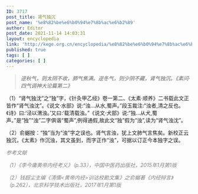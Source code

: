 ```yaml
---
ID: 3717
post_title: 肾气独沉
post_name: '%e8%82%be%e6%b0%94%e7%8b%ac%e6%b2%89'
author: Editor
post_date: 2021-11-14 14:03:31
layout: encyclopedia
link: 'http://kege.org.cn/encyclopedia/%e8%82%be%e6%b0%94%e7%8b%ac%e6%b2%89'
published: true
tags: [ ]
categories: [ ]
---
```

<blockquote><em>逆秋气，则太阴不收，肺气焦满。逆冬气，则少阴不藏，肾气独沉。《素问·四气调神大论篇第二》</em></blockquote>
（1）“肾气独沈”之“独”字，《针灸甲乙经》卷一第二、《太素·顺养》二书载此文正皆作“肾气浊沈”。《说文·水部》说:“浊…从水,蜀声。”段玉裁注:“浊者,清之反也。《诗》曰:‘泾以渭浊。’又曰:‘载清载浊。”《说文·犬部》说:“独…从犬,蜀声。”是“独”“浊”二字俱谐“蜀声”,例得通假,故此文“独”假为“浊”,读为“肾气浊沈”。

（2）俞樾按：“独”当为“浊”字之误也。肾气言浊，犹上文肺气言焦矣。新校正云独沉，《太素》作沉浊，其文虽到，而字正作“浊”，可据以订正今本独字之误。

<span style="color: #808080;"><em>参考文献</em></span>

<span style="color: #808080;"><em>（1）《李今庸黄帝内经考义》（p.33），中国中医药出版社，2015年1月第1版</em></span>

<span style="color: #808080;"><em>（2）钱超尘主编《清儒&lt;黄帝内经&gt;训诂校勘文集》之俞樾著《内经辩言》（p.262），北京科学技术出版社，2017年1月第1版</em></span>